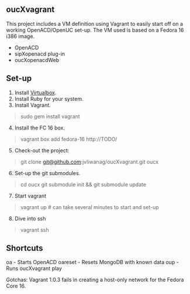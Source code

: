 oucXvagrant
-----------

This project includes a VM definition using Vagrant to easily start off on a working OpenACD/OpenUC set-up. The VM used is based on a Fedora 16 i386 image.

* OpenACD
* sipXopenacd plug-in
* oucXopenacdWeb


Set-up
------

1. Install [Virtualbox](http://virtualbox.org/).
2. Install Ruby for your system.
3. Install Vagrant.
> sudo gem install vagrant
4. Install the FC 16 box.
> vagrant box add fedora-16 http://TODO/
5. Check-out the project:
> git clone git@github.com:jvliwanag/oucXvagrant.git oucx
6. Set-up the git submodules.
> cd oucx
> git submodule init && git submodule update
7. Start vagrant
> vagrant up # can take several minutes to start and set-up
8. Dive into ssh
> vagrant ssh

Shortcuts
---------
oa - Starts OpenACD
oareset - Resets MongoDB with known data
oup - Runs oucXvagrant play


Gotchas:
Vagrant 1.0.3 fails in creating a host-only network for the Fedora Core 16.

